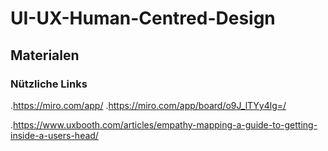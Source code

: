 # UI-UX-Human-Centred-Design

<h2>Materialen</h2>


<h3>Nützliche Links</h3>

.https://miro.com/app/
.https://miro.com/app/board/o9J_lTYy4lg=/


.https://www.uxbooth.com/articles/empathy-mapping-a-guide-to-getting-inside-a-users-head/
